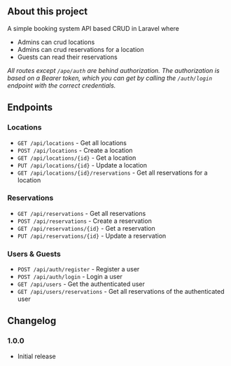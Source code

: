 ## About this project

A simple booking system API based CRUD in Laravel where 

- Admins can crud locations
- Admins can crud reservations for a location
- Guests can read their reservations

_All routes except `/apo/auth` are behind authorization. The authorization is based on a Bearer token, which you can get by calling the `/auth/login` endpoint with the correct credentials._

## Endpoints
### Locations
- `GET /api/locations` - Get all locations
- `POST /api/locations` - Create a location
- `GET /api/locations/{id}` - Get a location
- `PUT /api/locations/{id}` - Update a location
- `GET /api/locations/{id}/reservations` - Get all reservations for a location
### Reservations
- `GET /api/reservations` - Get all reservations
- `POST /api/reservations` - Create a reservation
- `GET /api/reservations/{id}` - Get a reservation
- `PUT /api/reservations/{id}` - Update a reservation
### Users & Guests
- `POST /api/auth/register` - Register a user
- `POST /api/auth/login` - Login a user
- `GET /api/users` - Get the authenticated user
- `GET /api/users/reservations` - Get all reservations of the authenticated user
## Changelog
### 1.0.0
- Initial release
